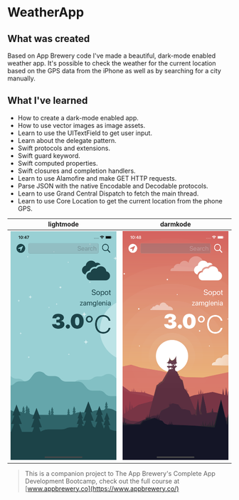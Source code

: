 
#  WeatherApp


## What was created

Based on App Brewery code I've made a beautiful, dark-mode enabled weather app. It's possible to check the weather for the current location based on the GPS data from the iPhone as well as by searching for a city manually. 

## What I've learned

* How to create a dark-mode enabled app.
* How to use vector images as image assets.
* Learn to use the UITextField to get user input. 
* Learn about the delegate pattern.
* Swift protocols and extensions. 
* Swift guard keyword. 
* Swift computed properties.
* Swift closures and completion handlers.
* Learn to use Alamofire and make GET HTTP requests.
* Parse JSON with the native Encodable and Decodable protocols. 
* Learn to use Grand Central Dispatch to fetch the main thread.
* Learn to use Core Location to get the current location from the phone GPS. 

lightmode             |  darmkode
:-------------------------:|:-------------------------:
![](Documentation/lightmode.png)  |  ![](Documentation/darkmode.png)

>This is a companion project to The App Brewery's Complete App Development Bootcamp, check out the full course at [www.appbrewery.co](https://www.appbrewery.co/)

